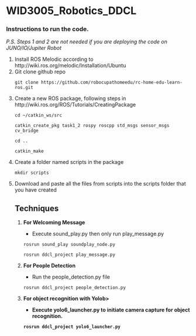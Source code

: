 # WID3005_Robotics_DDCL

### Instructions to run the code.
<I>P.S. Steps 1 and 2 are not needed if you are deploying the code on JUNO/IO/Jupiter Robot</I>
<ol>
<li>Install ROS Melodic according to http://wiki.ros.org/melodic/Installation/Ubuntu</li>
<li>Git clone github repo</li>

`git clone https://github.com/robocupathomeedu/rc-home-edu-learn-ros.git`

<li>Create a new ROS package, following steps in http://wiki.ros.org/ROS/Tutorials/CreatingPackage</li>

`cd ~/catkin_ws/src`

`catkin_create_pkg task1_2 rospy roscpp std_msgs sensor_msgs cv_bridge`

`cd ..`

`catkin_make`

<li>Create a folder named scripts in the package</li>

`mkdir scripts`

<li>Download and paste all the files from scripts into the scripts folder that you have created</li>

## Techniques 
<ol>
<li><b>For Welcoming Message</b></li>

- Execute sound_play.py then only run play_message.py 

`rosrun sound_play soundplay_node.py`

`rosrun ddcl_project play_message.py`

<li><b>For People Detection</b></li>

- Run the people_detection.py file

`rosrun ddcl_project people_detection.py`

<li><b>For object recognition with Yolob></li>

- Execute yolo6_launcher.py to initiate camera capture for object recognition.

`rosrun ddcl_project yolo6_launcher.py`

</ol>




